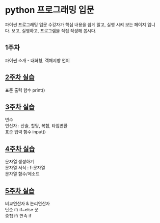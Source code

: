 # python 프로그래밍 입문
파이썬 프로그래밍 입문 수강자가 핵심 내용을 쉽게 알고, 실행 시켜 보는 페이지 입니다.
보고, 실행하고, 프로그램을 직접 작성해 봅시다.

## 1주차
파이썬 소개 - 대화형, 객체지향 언어

## [2주차 실습](https://github.com/baek-study/python/blob/main/week2.ipynb)
표준 출력 함수 print()<br>

## [3주차 실습](https://github.com/baek-study/python/blob/main/week3.ipynb)
변수 <br>
연산자 : 산술, 할당, 복합, 타입변환<br>
표준 입력 함수 input()<br>

## [4주차 실습](https://github.com/baek-study/python/blob/main/week4.ipynb)
문자열 생성하기 <br>
문자열 서식 : f-문자열<br>
문자열 함수/메소드 <br>

## [5주차 실습](https://github.com/baek-study/python/blob/main/week5.ipynb)
비교연산자 & 논리연산자 <br>
단순 if/ if~else 문<br>
중첩 if/ 연속 if <br>
